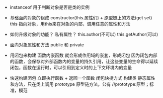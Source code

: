 - instanceof 用于判断对象是否是类的实例
- 基础面向对象的组成
  constructor(this.属性们) + 原型链上的方法(get set)
  this 指向对象，用this来在对象的内部，调用任意的属性和方法
- 如何升级对象的功能？ 私有属性？
  this.author(不可以)  this.getAuthor(可以)

- 面向对象属性和方法 public 和 private
- 用闭包来构建
  函数内嵌函数 就会形成作用域的嵌套，形成闭包
  因为闭包内部的函数，会保存对外部函数内的变量的持久引用，让这些变量的生命得以延续
  闭包，函数在运行时，可以引用到定义时的上下文环境内的变量
- 快速构建闭包
  立即执行函数 + 返回一个函数 闭包快捷方式
  构建类
  静态属性和方法，只在类上调用
  prototype 原型链方法，公有     //prototype:原型；标准，模范